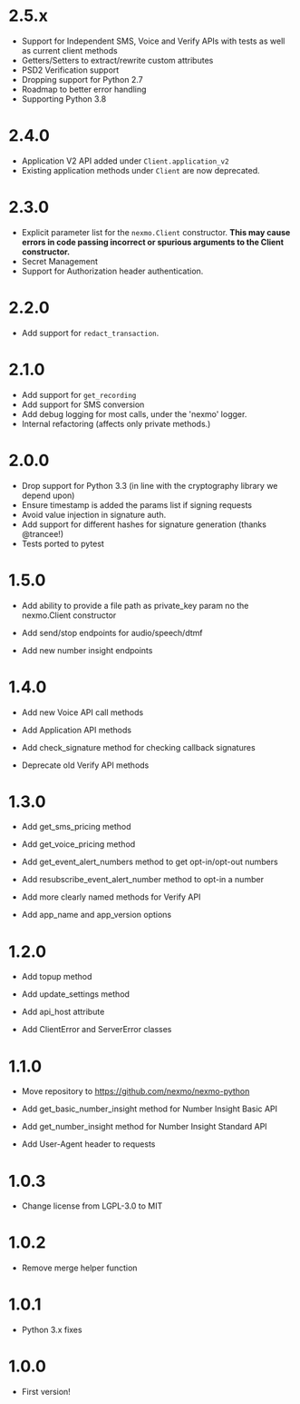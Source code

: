 # 2.5.x

- Support for Independent SMS, Voice and Verify APIs with tests as well as current client methods
- Getters/Setters to extract/rewrite custom attributes
- PSD2 Verification support
- Dropping support for Python 2.7
- Roadmap to better error handling
- Supporting Python 3.8

# 2.4.0

- Application V2 API added under `Client.application_v2`
- Existing application methods under `Client` are now deprecated.

# 2.3.0

- Explicit parameter list for the `nexmo.Client` constructor. **This may cause errors in code passing incorrect or spurious arguments to the Client constructor.**
- Secret Management
- Support for Authorization header authentication.

# 2.2.0

- Add support for `redact_transaction`.

# 2.1.0

- Add support for `get_recording`
- Add support for SMS conversion
- Add debug logging for most calls, under the 'nexmo' logger.
- Internal refactoring (affects only private methods.)

# 2.0.0

- Drop support for Python 3.3 (in line with the cryptography library we depend upon)
- Ensure timestamp is added the params list if signing requests
- Avoid value injection in signature auth.
- Add support for different hashes for signature generation (thanks @trancee!)
- Tests ported to pytest

# 1.5.0

- Add ability to provide a file path as private_key param no the nexmo.Client constructor

- Add send/stop endpoints for audio/speech/dtmf

- Add new number insight endpoints

# 1.4.0

- Add new Voice API call methods

- Add Application API methods

- Add check_signature method for checking callback signatures

- Deprecate old Verify API methods

# 1.3.0

- Add get_sms_pricing method

- Add get_voice_pricing method

- Add get_event_alert_numbers method to get opt-in/opt-out numbers

- Add resubscribe_event_alert_number method to opt-in a number

- Add more clearly named methods for Verify API

- Add app_name and app_version options

# 1.2.0

- Add topup method

- Add update_settings method

- Add api_host attribute

- Add ClientError and ServerError classes

# 1.1.0

- Move repository to https://github.com/nexmo/nexmo-python

- Add get_basic_number_insight method for Number Insight Basic API

- Add get_number_insight method for Number Insight Standard API

- Add User-Agent header to requests

# 1.0.3

- Change license from LGPL-3.0 to MIT

# 1.0.2

- Remove merge helper function

# 1.0.1

- Python 3.x fixes

# 1.0.0

- First version!
